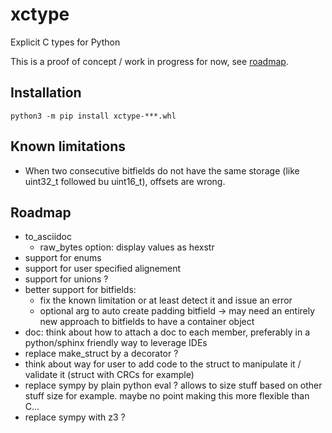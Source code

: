 # xctype
Explicit C types for Python

This is a proof of concept / work in progress for now, see [roadmap](#roadmap).

## Installation
````
python3 -m pip install xctype-***.whl
````

## Known limitations

- When two consecutive bitfields do not have the same storage (like uint32_t followed bu uint16_t), offsets are wrong.

## Roadmap

- to_asciidoc
    - raw_bytes option: display values as hexstr 
- support for enums
- support for user specified alignement
- support for unions ?
- better support for bitfields:
  - fix the known limitation or at least detect it and issue an error
  - optional arg to auto create padding bitfield -> may need an entirely new approach to bitfields to have a container object
- doc: think about how to attach a doc to each member, preferably in a python/sphinx friendly way to leverage IDEs
- replace make_struct by a decorator ?
- think about way for user to add code to the struct to manipulate it / validate it (struct with CRCs for example)
- replace sympy by plain python eval ? allows to size stuff based on other stuff size for example. maybe no point making this more flexible than C...
- replace sympy with z3 ?

